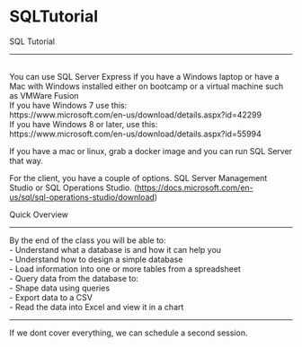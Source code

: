 # SQLTutorial
SQL Tutorial
<hr>
<br>
You can use SQL Server Express if you have a Windows 
laptop or have a Mac with Windows installed either on bootcamp 
or a virtual machine such as VMWare Fusion
<br>
If you have Windows 7 use this:
<br>
https://www.microsoft.com/en-us/download/details.aspx?id=42299
<br>
If you have Windows 8 or later, use this:
<br>
https://www.microsoft.com/en-us/download/details.aspx?id=55994

If you have a mac or linux, grab a docker image and you can run SQL Server that way.

For the client, you have a couple of options.
SQL Server Management Studio or SQL Operations Studio. (https://docs.microsoft.com/en-us/sql/sql-operations-studio/download)


Quick Overview
<hr>
By the end of the class you will be able to:<br>
- Understand what a database is and how it can help you<br>
- Understand how to design a simple database<br>
- Load information into one or more tables from a spreadsheet<br>
- Query data from the database to:<br>
- Shape data using queries<br>
- Export data to a CSV<br>
- Read the data into Excel and view it in a chart<br>
<hr>

If we dont cover everything, we can schedule a second session.<br>
